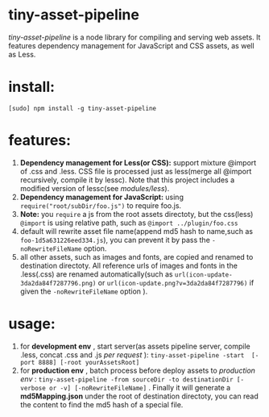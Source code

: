 tiny-asset-pipeline
=====
*tiny-asset-pipeline* is a node library for compiling and serving web assets. 
It features dependency management for JavaScript and CSS assets, as well as Less.

install:
=====
`[sudo] npm install -g tiny-asset-pipeline`

features:
======
1. **Dependency management for Less(or CSS):** support mixture @import of  .css and .less. CSS file is processed just as less(merge all @import recursively, compile it by lessc). Note that this project includes a modified version of lessc(see *modules/less*).
2. **Dependency management for JavaScript:** using `require("root/subDir/foo.js")` to require foo.js.
3. **Note:** you `require` a js from the root assets directoty, but the css(less) `@import` is using relative path, such as `@import ../plugin/foo.css` 
4. default will rewrite asset file name(append md5 hash to name,such as `foo-1d5a631226eed334.js`), you can prevent it by  pass the `-noRewriteFileName` option.
5. all other assets, such as images and fonts, are copied and renamed to destination directoty. All reference urls of images and fonts in the .less(.css) are renamed automatically(such as `url(icon-update-3da2da84f7287796.png)` or `url(icon-update.png?v=3da2da84f7287796)` if given the `-noRewriteFileName` option ).
   
usage:
=====
1. for **development env** , start server(as assets pipeline server, compile .less, concat .css and .js *per request* ): `tiny-asset-pipeline -start  [-port 8888] [-root yourAssetsRoot]`
2. for **production env** , batch process before deploy assets to *production env* : `tiny-asset-pipeline -from sourceDir -to destinationDir [-verbose or -v] [-noRewriteFileName]` . Finally it will generate a **md5Mapping.json** under the root of destination directoty, you can read the content to find the md5 hash of a special file.


